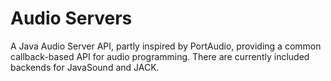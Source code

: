 Audio Servers
=============

A Java Audio Server API, partly inspired by PortAudio, providing a common callback-based API for audio programming. 
There are currently included backends for JavaSound and JACK.
